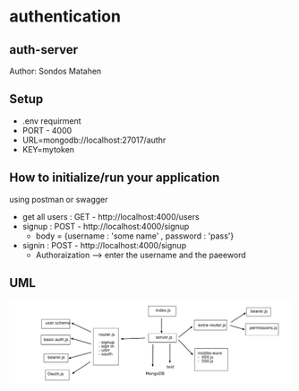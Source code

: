 # authentication

## auth-server
Author: Sondos Matahen

## Setup
   * .env requirment
   * PORT - 4000
   * URL=mongodb://localhost:27017/authr
   * KEY=mytoken


## How to initialize/run your application
using postman or swagger

* get all users : GET - http://localhost:4000/users
* signup : POST - http://localhost:4000/signup
  - body = {username : 'some name' , password : 'pass'}
* signin : POST - http://localhost:4000/signup
  - Authoraization --> enter the username and the paeeword


## UML 
  ![img](auth.png)